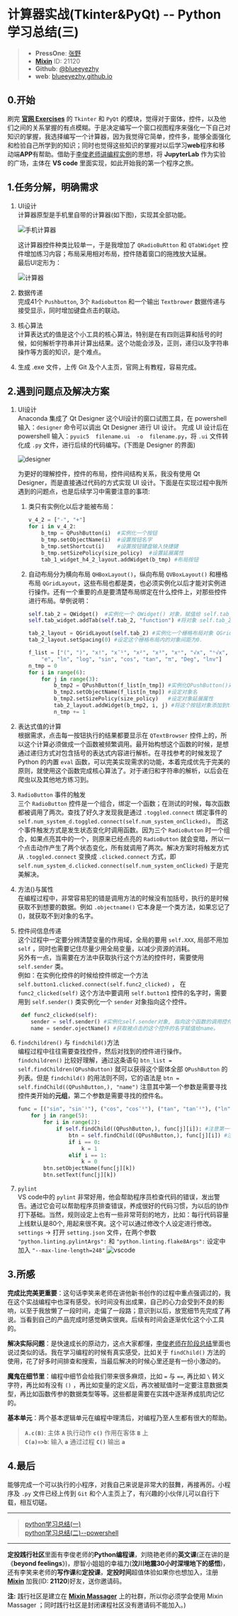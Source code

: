 # 计算器实战(Tkinter&PyQt) -- Python学习总结(三)

> - **PressOne**: [张野](https://press.one/main/p/7c08521960497a61baf3f1c9760ff2a4cc66be1c)
> - [**Mixin**](https://mixin.one/) ID: 21120
> - **Github**: [@blueeyezhy](https://github.com/blueeyezhy)
> - **web**: [blueeyezhy.github.io](https://blueeyezhy.github.io/)


## 0.开始
刷完 [**官网 Exercises**](https://pythonbasics.org/) 的 `Tkinter` 和 `PyQt` 的模块，觉得对于窗体，控件，以及他们之间的关系掌握的有点模糊。于是决定编写一个窗口视图程序来强化一下自己对知识的掌握，我选择编写一个计算器，因为我觉得它简单，控件多，能够全面强化和检验自己所学到的知识；同时也觉得这些知识的掌握对以后学习**web**程序和移动端**APP**有帮助。借助于[李俊老师讲编程实例](https://www.bilibili.com/video/av76528595/)的思想，将 **JupyterLab** 作为实验的广场，主体在 **VS code** 里面实现，如此开始我的第一个程序之旅。

## 1.任务分解，明确需求 
1. UI设计  
   计算器原型是手机里自带的计算器(如下图)，实现其全部功能。

   ![手机计算器](https://static.press.one/4c/ec/4cec2cb2bc66311841ca0fb17a6b41f469b216efe470f2673b7bd0e61291366f.jpg)
   
   这计算器控件种类比较单一，于是我增加了 `QRadioBuRtton` 和 `QTabWidget` 控件增加练习内容；布局采用相对布局，控件随着窗口的拖拽放大延展。  
   最后UI定形为：
   
   ![计算器](https://static.press.one/ba/8a/ba8aee9138471e91e42527b28d1d29d66b6caaac1123c355d7380bd0812aabc1.jpg)

2. 数据传递  
   完成41个 `Pushbutton`, 3个 `Radiobutton` 和一个输出 `Textbrower` 数据传递与接受显示，同时增加键盘点击的联动。


3. 核心算法  
   计算表达式的值是这个小工具的核心算法，特别是在有四则运算和括号的时候，如何解析字符串并计算出结果。这个功能会涉及，正则，递归以及字符串操作等方面的知识，是个难点。

4. 生成 .exe 文件，上传 Git 及个人主页，官网上有教程，容易完成。


## 2.遇到问题点及解决方案
1. UI设计   
   Anaconda 集成了 Qt Designer 这个UI设计的窗口试图工具，在 powershell 输入：`designer` 命令可以调出 Qt Designer 进行 UI 设计。 完成 UI 设计后在 powershell 输入：`pyuic5  filename.ui  -o  filename.py`，将 `.ui` 文件转化成 `.py` 文件，进行后续的代码编写。(下图是 Designer 的界面)

   ![designer](https://static.press.one/92/54/925436045b9710510eb6d14d03c540d16ca1b741303b5feffbb5baa1b67a0f8f.jpg)
   
   为更好的理解控件，控件的布局，控件间结构关系，我没有使用 Qt Designer，而是直接通过代码的方式实现 UI 设计。下面是在实现过程中我所遇到的问题点，也是后续学习中需要注意的事项: 
   1. 类只有实例化以后才能被布局：  
        ```python
        v_4_2 = ["-", "+"]
        for i in v_4_2:
            b_tmp = QPushButton(i)  #实例化一个按钮
            b_tmp.setObjectName(i)  #设置按钮名字
            b_tmp.setShortcut(i)    #设置按钮键盘输入快捷键
            b_tmp.setSizePolicy(size_policy)  #设置延展属性
            tab_1_widget_h4_2_layout.addWidget(b_tmp) #布局按钮
        ```
    1. 自动布局分为横向布局 `QHBoxLayout()`，纵向布局 `QVBoxLayout()` 和栅格布局 `QGridLayout`，这些布局也都是类，也必须实例化以后才能对实例进行操作。还有一个重要的点是要清楚布局绑定在什么控件上，对那些控件进行布局。举例说明：
        ```python
        self.tab_2 = QWidget()  #实例化一个 QWidget() 对象，赋值给 self.tab_2
        self.tab_widget.addTab(self.tab_2, "function") #将对象 self.tab_2 绑定在self.tab_widget对象上，显示为 "function" 。

        tab_2_layout = QGridLayout(self.tab_2) #实例化一个栅格布局对象 QGridLayout()
        tab_2_layout.setSpacing(0) #设定这个栅格布局内的对象间距为0.

        f_list = ["(", ")", "x!", "xˉ¹", "x²", "x³", "xⁿ", "√x", "ⁿ√x", \
            "e", "ln", "log", "sin", "cos", "tan", "π", "Deg", "lnv"]
        n_tmp = 0
        for i in range(6):
            for j in range(3):
                b_tmp2 = QPushButton(f_list[n_tmp]) #实例化QPushButton()对象
                b_tmp2.setObjectName(f_list[n_tmp]) #设定对象名
                b_tmp2.setSizePolicy(size_policy)   #设定对象延展属性
                tab_2_layout.addWidget(b_tmp2, i, j) #将这个按钮对象添加到tab_2_layout布局对象上。
                n_tmp += 1
        ```
2. 表达式值的计算  
根据需求，点击每一按钮执行的结果都要显示在 `QTextBrowser` 控件上的，所以这个计算必须做成一个函数被频繁调用。最开始构想这个函数的时候，是想通过递归方式对包含括号的表达式内容进行解析。在寻找参考的时候发现了 Python 的内置 `eval` 函数，可以完美实现需求的功能，本着完成优先于完美的原则，就使用这个函数完成核心算法了。对于递归和字符串的解析，以后会在爬虫以及其他地方练习到。 
   
3. `RadioButton` 事件的触发  
   三个 `RadioButton` 控件是一个组合，绑定一个函数；在测试的时候，每次函数都被调用了两次。查找了好久才发现我是通过
`.toggled.connect` 绑定事件的 `self.num_system_d.toggled.connect(self.num_system_onClicked)`。 而这个事件触发方式是发生状态变化时调用函数。因为三个 `RadioButton` 时一个组合，如果点亮其中的一个，则原来已经点亮的  `RadioButton` 就会变暗，所以一个点击动作产生了两个状态变化，所有就调用了两次。解决方案时将触发方式从 `.toggled.connect` 变换成 `.clicked.connect` 方式，即 `self.num_system_d.clicked.connect(self.num_system_onClicked)` 于是完美解决。

4. 方法()与属性  
   在编程过程中，非常容易犯的错是调用方法的时候没有加括号，执行的是时候获取不到想要的数据。例如 `.objectname()` 它本身是一个类方法，如果忘记了()，就获取不到对象的名字。
   
5. 控件间信息传递  
   这个过程中一定要分辨清楚变量的作用域，全局的要用 `self.XXX`, 局部不用加 `self` ，同时也需要记住尽量少用全局变量，以减少资源的消耗。  
   另外有一点，当需要在方法中获取执行这个方法的控件时，需要使用 `self.sender` 类。  
   例如：在实例化控件的时候给控件绑定一个方法 `self.button1.clicked.connect(self.func2_clicked)` ， 在 `func2_clicked(self)` 这个方法中要调用 `self.button1` 控件的名字时，需要用到 `self.sender()` 类实例化一个 `sender` 对象指向这个控件。

    ```python
     def func2_clicked(self):
        sender = self.sender() #实例化self.sender对象, 指向这个函数的调用控件。
        name = sender.ojectName() #获取被点击的这个控件的名字赋值给name。
    ```

6. `findchildren()` 与 `findchild()`方法  
   编程过程中往往需要查找控件，然后对找到的控件进行操作。 `findchildren()` 比较好理解，通过这条语句 `btn_list = self.findChildren(QPushButton)` 就可以获得这个窗体全部 `QPushButton` 的列表。但是 `findchild()` 的用法则不同，它的语法是 `btn = self.findChild((QPushButton,), "name")` 注意其中第一个参数是需要寻找控件类开始的**元组**，第二个参数是需要寻找的控件名。

    ```python
    func = [("sin", "sinˉ¹"), ("cos", "cosˉ¹"), ("tan", "tanˉ¹"), ("ln", "eⁿ"), ("log", "10ⁿ")]
        for j in range(5):
            for i in range(2):
                if self.findChild((QPushButton,), func[j][i]): #注意第一个参数是元组。
                    btn = self.findChild((QPushButton,), func[j][i]) #注意第一个参数是元组。
                    if i == 0:
                        k = 1
                    elif i == 1:
                        k = 0
            btn.setObjectName(func[j][k])
            btn.setText(func[j][k])
    ```

7.  `pylint`  
   VS code中的 `pylint` 非常好用，他会帮助程序员检查代码的错误，发出警告。通过它会可以帮助程序员排查错误，养成很好的代码习惯，为以后的协作打下基础。当然，规则设定上也有一些非常苛刻的地方，比如：每行代码容量上线默认是80个, 用起来很不爽。这个可以通过修改个人设定进行修改。
   `settings` -> 打开 `setting.json` 文件，在两个参数 `"python.linting.pylintArgs":` 和 `"python.linting.flake8Args":` 设定中加入 `"--max-line-length=248"`
   ![vscode](https://static.press.one/28/02/28024a624bf096cded81240b687e8ff546378521c74d227c5ec66ea7b43f02fb.jpg)

## 3.所感
**完成比完美更重要**：这句话李笑来老师在讲他新书创作的过程中重点强调过的，我在这个实战编程中也深有感受。长时间没有出成果，自己的心力会受到不良的影响，以至于我放懒了一段时间，走偏了一段路；意识到以后，放宽细节先完成了再说。当看到自己的产品完成时感觉确实很爽。后续有时间会逐渐优化这个小工具的。

**解决实际问题**：是快速成长的原动力，这点大家都懂，[李俊老师在阶段总结](https://www.bilibili.com/video/av77348095/)里面也说过类似的话。我在学习编程的时候有真实感受，比如关于 `findChild()` 方法的使用，花了好多时间排查和搜索，当最后解决的时候心里还是有一份小激动的。

**魔鬼在细节里**：编程中细节会给我们带来很多麻烦，比如 `=` 与 `==`, 再比如 `\` 转义字符，再比如有没有 `()` ，再比如变量的定义后，再次被赋值时一定要注意数据类型，再比如函数传参的数据类型等等。这些都是需要在实践中逐渐养成肌肉记忆的。

**基本单元**：两个基本逻辑单元在编程中理清后，对编程乃至人生都有很大的帮助。  
> **`A.c(B)`**: 主体 **`A`** 执行动作 **`c()`** 作用在客体 **`B`** 上  
> **`C(a)=>b`**: 输入 **`a`** 通过过程 **`C()`** 输出 **`a`**

## 4.最后
能够完成一个可以执行的小程序，对我自己来说是非常大的鼓舞，再接再厉。小程序及 `.py` 文件已经上传到 `Git` 和个人主页上了，有兴趣的小伙伴儿可以自行下载，相互切磋。

---
> [python学习总结(一)](https://box.prsdev.club/posts/b4ebbc69f1e5e4ba1069f112dcfef65fd7238bce3c7a722fae78e0fb6976fe5c)  
> [python学习总结(二)--powershell](https://box.prsdev.club/posts/ffc76fa8634a3be98e4f7ca9e45d7b5b33a41a3f5374a8153eaa42daddd91997)
---
**定投践行社区**里面有李俊老师的**Python编程课**，刘晓艳老师的**英文课**(正在讲的是《**beyond feelings**》)，廖智小姐姐的幸福力(**汶川地震30小时深埋地下的感悟**)，还有李笑来老师的**写作课**和**定投课**，**定投时间**超值体验如果你也想加入，注册 [**Mixin**](https://mixin.one/) 加我(ID: **21120**)好友，送你邀请码。

**注:** 践行社区是建立在 [**Mixin Massager**](https://mp.weixin.qq.com/s/ci_OWj9vtnsJ4OROifNfSQ) 上的社群，所以你必须学会使用 Mixin  Massager ；同时践行社区是封闭课程社区没有邀请码不能加入。)